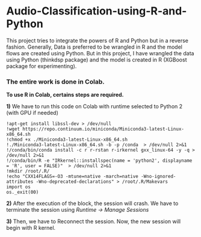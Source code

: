# Audio-Classification-using-R-and-Python

This project tries to integrate the powers of R and Python but in a reverse fashion.  Generally, Data is preferred to be wrangled in R and the model flows are created using Python. But in this project, I have wrangled the data using Python (thinkdsp package) and the model is created in R (XGBoost package for experimenting).


### The entire work is done in Colab. 
**To use R in Colab, certains steps are required.** 

**1)** We have to run this code on Colab with runtime selected to Python 2  (with GPU if needed)
```
!apt-get install libssl-dev > /dev/null
!wget https://repo.continuum.io/miniconda/Miniconda3-latest-Linux-x86_64.sh
!chmod +x ./Miniconda3-latest-Linux-x86_64.sh
!./Miniconda3-latest-Linux-x86_64.sh -b -p /conda  > /dev/null 2>&1 
!/conda/bin/conda install -c r r-rstan r-irkernel gxx_linux-64 -y -q > /dev/null 2>&1
!/conda/bin/R -e "IRkernel::installspec(name = 'python2', displayname = 'R', user = FALSE)"  > /dev/null 2>&1
!mkdir /root/.R/
!echo "CXX14FLAGS=-O3 -mtune=native -march=native -Wno-ignored-attributes -Wno-deprecated-declarations" > /root/.R/Makevars
import os
os._exit(00)

```

**2)** After the execution of the block, the session will crash. We have to terminate the session using _Runtime -> Manage Sessions_

**3)** Then, we have to Reconnect the session. Now, the new session will begin with R kernel.

